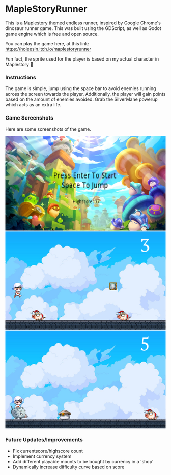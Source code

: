 # MapleStoryRunner

This is a Maplestory themed endless runner, inspired by Google Chrome's dinosaur runner game. This was built using the GDScript, as well as Godot game engine which is free and open source. 

You can play the game here, at this link: https://holeesin.itch.io/maplestoryrunner

Fun fact, the sprite used for the player is based on my actual character in Maplestory 👀

### Instructions
The game is simple, jump using the space bar to avoid enemies running across the screen towards the player. Additionally, the player will gain points based on the amount of enemies avoided. Grab the SilverMane powerup which acts as an extra life.

### Game Screenshots
Here are some screenshots of the game.

![image](Screenshots/titlepage.png)
![image](Screenshots/player.png)
![image](Screenshots/mount.png)


### Future Updates/Improvements
- Fix currentscore/highscore count
- Implement currency system
- Add different playable mounts to be bought by currency in a 'shop'
- Dynamically increase difficulty curve based on score